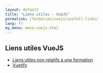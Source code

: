 ```yaml
---
layout: default
title: "Liens utiles - VueJS"
permalink: /formation/vuejs/usefull-links/
lang: fr
my_menu: menu-vuejs.html
---
```


## Liens utiles VueJS

<ul class="list-group list-group-flush">
  <li class="list-group-item list-group-item-secondary">
    <a href="{{ site.url }}/usefull-links/" >Liens utiles non relatifs à une formation</a>
  </li>
  <li class="list-group-item list-group-item-secondary">
    <a href="https://vuetifyjs.com/en/" >Vuetify</a>
  </li>
</ul>
